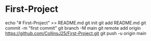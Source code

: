 # First-Project 
echo "# First-Project" >> README.md
git init
git add README.md
git commit -m "first commit"
git branch -M main
git remote add origin https://github.com/CollinsJ25/First-Project.git
git push -u origin main
